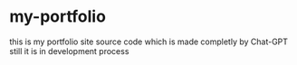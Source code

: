 # my-portfolio
this is my portfolio site source code which is made completly by Chat-GPT
still it is in development process
